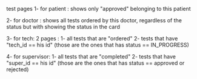 test pages 
1- for patient : shows only "approved" belonging to this patient 

2- for doctor : shows all tests ordered by this doctor, regardless of the status but with showing the status in the card 

3- for tech: 2 pages : 
    1- all tests that are "ordered"
    2- tests that have "tech_id == his id" (those are the ones that has status == IN_PROGRESS)

4- for supervisor: 
    1- all tests that are "completed"
    2- tests that have "super_id == his id" (those are the ones that has status == approved or rejected)
